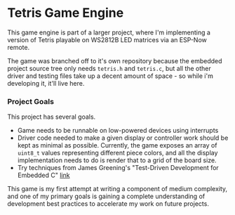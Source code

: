 # Tetris Game Engine

This game engine is part of a larger project, where I'm implementing a version of Tetris playable on WS2812B LED matrices via an ESP-Now remote. 

The game was branched off to it's own repository because the embedded project source tree only needs `tetris.h` and `tetris.c`, but all the other driver and testing files take up a decent amount of space - so while i'm developing it, it'll live here. 

### Project Goals
This project has several goals. 
* Game needs to be runnable on low-powered devices using interrupts
* Driver code needed to make a given display or controller work should be kept as minimal as possible. Currently, the game exposes an array of `uint8_t` values representing different piece colors, and all the display implementation needs to do is render that to a grid of the board size. 
* Try techniques from James Greening's "Test-Driven Development for Embedded C" [link](https://pragprog.com/titles/jgade/test-driven-development-for-embedded-c/)


This game is my first attempt at writing a component of medium complexity, and one of my primary goals is gaining a complete understanding of development best practices to accelerate my work on future projects. 
